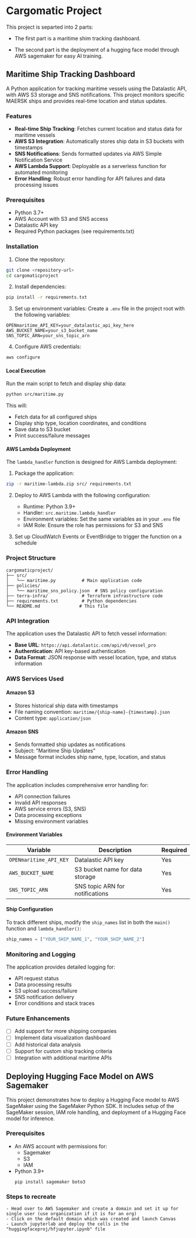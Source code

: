 # Cargomatic Project
This project is separted into 2 parts:

- The first part is a maritime shim tracking dashboard.

- The second part is the deployment of a hugging face model through AWS sagemaker for easy AI training.

## Maritime Ship Tracking Dashboard

A Python application for tracking maritime vessels using the Datalastic API, with AWS S3 storage and SNS notifications. This project monitors specific MAERSK ships and provides real-time location and status updates.

### Features

- **Real-time Ship Tracking**: Fetches current location and status data for maritime vessels
- **AWS S3 Integration**: Automatically stores ship data in S3 buckets with timestamps
- **SNS Notifications**: Sends formatted updates via AWS Simple Notification Service
- **AWS Lambda Support**: Deployable as a serverless function for automated monitoring
- **Error Handling**: Robust error handling for API failures and data processing issues

### Prerequisites

- Python 3.7+
- AWS Account with S3 and SNS access
- Datalastic API key
- Required Python packages (see requirements.txt)

### Installation

1. Clone the repository:
```bash
git clone <repository-url>
cd cargomaticproject
```

2. Install dependencies:
```bash
pip install -r requirements.txt
```

3. Set up environment variables:
Create a `.env` file in the project root with the following variables:
```env
OPENmaritime_API_KEY=your_datalastic_api_key_here
AWS_BUCKET_NAME=your_s3_bucket_name
SNS_TOPIC_ARN=your_sns_topic_arn
```

4. Configure AWS credentials:
```bash
aws configure
```


#### Local Execution

Run the main script to fetch and display ship data:

```bash
python src/maritime.py
```

This will:
- Fetch data for all configured ships
- Display ship type, location coordinates, and conditions
- Save data to S3 bucket
- Print success/failure messages

#### AWS Lambda Deployment

The `lambda_handler` function is designed for AWS Lambda deployment:

1. Package the application:
```bash
zip -r maritime-lambda.zip src/ requirements.txt
```

2. Deploy to AWS Lambda with the following configuration:
   - Runtime: Python 3.9+
   - Handler: `src.maritime.lambda_handler`
   - Environment variables: Set the same variables as in your `.env` file
   - IAM Role: Ensure the role has permissions for S3 and SNS

3. Set up CloudWatch Events or EventBridge to trigger the function on a schedule

### Project Structure

```
cargomaticproject/
├── src/
│   └── maritime.py          # Main application code
├── policies/
│   └── maritime_sns_policy.json  # SNS policy configuration
├── terra-infra/             # Terraform infrastructure code
├── requirements.txt         # Python dependencies
└── README.md               # This file
```

### API Integration

The application uses the Datalastic API to fetch vessel information:

- **Base URL**: `https://api.datalastic.com/api/v0/vessel_pro`
- **Authentication**: API key-based authentication
- **Data Format**: JSON response with vessel location, type, and status information

### AWS Services Used

#### Amazon S3
- Stores historical ship data with timestamps
- File naming convention: `maritime/{ship-name}-{timestamp}.json`
- Content type: `application/json`

#### Amazon SNS
- Sends formatted ship updates as notifications
- Subject: "Maritime Ship Updates"
- Message format includes ship name, type, location, and status


### Error Handling

The application includes comprehensive error handling for:
- API connection failures
- Invalid API responses
- AWS service errors (S3, SNS)
- Data processing exceptions
- Missing environment variables


#### Environment Variables

| Variable | Description | Required |
|----------|-------------|----------|
| `OPENmaritime_API_KEY` | Datalastic API key | Yes |
| `AWS_BUCKET_NAME` | S3 bucket name for data storage | Yes |
| `SNS_TOPIC_ARN` | SNS topic ARN for notifications | Yes |

#### Ship Configuration

To track different ships, modify the `ship_names` list in both the `main()` function and `lambda_handler()`:

```python
ship_names = ["YOUR_SHIP_NAME_1", "YOUR_SHIP_NAME_2"]
```

### Monitoring and Logging

The application provides detailed logging for:
- API request status
- Data processing results
- S3 upload success/failure
- SNS notification delivery
- Error conditions and stack traces




### Future Enhancements

- [ ] Add support for more shipping companies
- [ ] Implement data visualization dashboard
- [ ] Add historical data analysis
- [ ] Support for custom ship tracking criteria
- [ ] Integration with additional maritime APIs

## Deploying Hugging Face Model on AWS Sagemaker

This project demonstrates how to deploy a Hugging Face model to AWS SageMaker using the SageMaker Python SDK. It includes setup of the SageMaker session, IAM role handling, and deployment of a Hugging Face model for inference.

### Prerequisites
- An AWS account with permissions for:
    - Sagemaker
    - S3
    - IAM
- Python 3.9+
    ```
    pip install sagemaker boto3
    ```

### Steps to recreate

    - Head over to AWS Sagemaker and create a domain and set it up for single user (use organization if it is for an org)
    - Click on the default domain which was created and launch Canvas
    - Launch jupyterlab and deploy the cells in the "huggingfaceproj/hfjupyter.ipynb" file